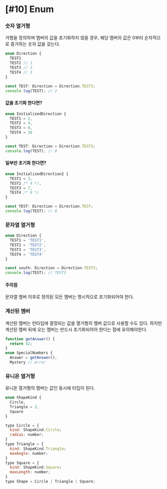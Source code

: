 # [#10] Enum

### 숫자 열거형

거형을 정의하며 멤버의 값을 초기화하지 않을 경우, 해당 멤버의 값은 0부터 순차적으로 증가하는 숫자 값을 갖는다.

```jsx
enum Direction {
  TEST1
  TEST2 // 1
  TEST3 // 2
  TEST4 // 3
}
```

```jsx
const TEST: Direction = Direction.TEST3;
console.log(TEST); // 2
```

#### 값을 초기화 한다면?

```jsx
enum InitializedDirection {
  TEST1 = 2,
  TEST2 = 4,
  TEST3 = 8,
  TEST4 = 16
}
```

```jsx
const TEST: Direction = Direction.TEST3;
console.log(TEST); // 8
```

#### 일부만 초기화 한다면?

```jsx
enum InitializedDirection2 {
  TEST1 = 3,
  TEST2 /* 4 */,
  TEST3 = 7,
  TEST4 /* 8 */
}
```

```jsx
const TEST: Direction = Direction.TEST;
console.log(TEST); // 8
```


### 문자열 열거형

```jsx
enum Direction {
  TEST1 = 'TEST1',
  TEST2 = 'TEST2',
  TEST3 = 'TEST3',
  TEST4 = 'TEST4'
}
```
```jsx
const south: Direction = Direction.TEST3;
console.log(TEST); // TEST3
```

#### 주의점

문자열 멤버 이후로 정의된 모든 멤버는 명시적으로 초기화되어야 한다.


### 계산된 멤버

계산된 맴버는 런타임에 결정되는 값을 열거형의 멤버 값으로 사용할 수도 있다. 하지만 계산된 멤버 뒤에 오는 멤버는 반드시 초기화되어야 한다는 점에 유의해야한다.

```jsx
function getAnswer() {
  return 42;
}
enum SpecialNumbers {
  Answer = getAnswer(),
  Mystery // error
```

### 유니온 열거형

유니온 열거형의 멤버는 값인 동시에 타입이 된다. 

```jsx
enum ShapeKind {
  Circle,
  Triangle = 3,
  Square
}
```
```jsx
type Circle = {
  kind: ShapeKind.Circle;
  radius: number;
}
type Triangle = {
  kind: ShapeKind.Triangle;
  maxAngle: number;
}
type Square = {
  kind: ShapeKind.Square;
  maxLength: number;
}
type Shape = Circle | Triangle | Square;
```